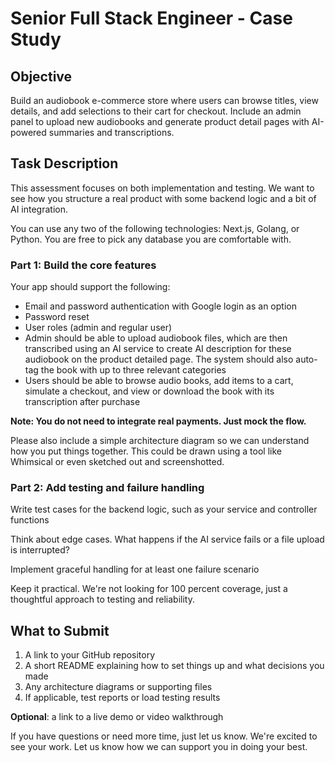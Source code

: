 # Senior Full Stack Engineer - Case Study

## Objective

Build an audiobook e-commerce store where users can browse titles, view details, and add selections to their cart for checkout. Include an admin panel to upload new audiobooks and generate product detail pages with AI-powered summaries and transcriptions.

## Task Description

This assessment focuses on both implementation and testing. We want to see how you structure a real product with some backend logic and a bit of AI integration.

You can use any two of the following technologies: Next.js, Golang, or Python. You are free to pick any database you are comfortable with.

### Part 1: Build the core features

Your app should support the following:

- Email and password authentication with Google login as an option
- Password reset
- User roles (admin and regular user)
- Admin should be able to upload audiobook files, which are then transcribed using an AI service to create AI description for these audiobook on the product detailed page. The system should also auto-tag the book with up to three relevant categories
- Users should be able to browse audio books, add items to a cart, simulate a checkout, and view or download the book with its transcription after purchase

**Note: You do not need to integrate real payments. Just mock the flow.**

Please also include a simple architecture diagram so we can understand how you put things together. This could be drawn using a tool like Whimsical or even sketched out and screenshotted.

### Part 2: Add testing and failure handling

Write test cases for the backend logic, such as your service and controller functions

Think about edge cases. What happens if the AI service fails or a file upload is interrupted?

Implement graceful handling for at least one failure scenario

Keep it practical. We're not looking for 100 percent coverage, just a thoughtful approach to testing and reliability.

## What to Submit

1. A link to your GitHub repository
2. A short README explaining how to set things up and what decisions you made
3. Any architecture diagrams or supporting files
4. If applicable, test reports or load testing results

**Optional**: a link to a live demo or video walkthrough

If you have questions or need more time, just let us know. We're excited to see your work. Let us know how we can support you in doing your best.